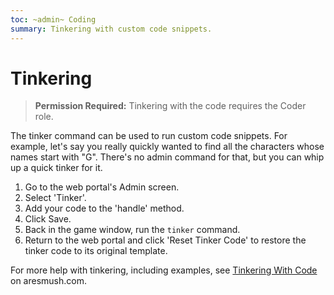 ```yaml
---
toc: ~admin~ Coding
summary: Tinkering with custom code snippets.
---
```

# Tinkering

> **Permission Required:** Tinkering with the code requires the Coder role.

The tinker command can be used to run custom code snippets.  For example, let's say you really quickly wanted to find all the characters whose names start with "G".  There's no admin command for that, but you can whip up a quick tinker for it.

1. Go to the web portal's Admin screen.  
2. Select 'Tinker'.
3. Add your code to the 'handle' method.
4. Click Save.
5. Back in the game window, run the `tinker` command.
6. Return to the web portal and click 'Reset Tinker Code' to restore the tinker code to its original template.

For more help with tinkering, including examples, see [Tinkering With Code](https://aresmush.com/tutorials/code/tinker.html) on aresmush.com.